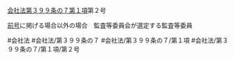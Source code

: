 [会社法第３９９条の７第１項](会社法＿＿＿＿第３９９条の７第１項)第２号

[前号](会社法＿＿＿＿第３９９条の７第１項第１号)に掲げる場合以外の場合　監査等委員会が選定する監査等委員


#会社法
#会社法/第３９９条の７
#会社法/第３９９条の７/第１項
#会社法/第３９９条の７/第１項/第２号
